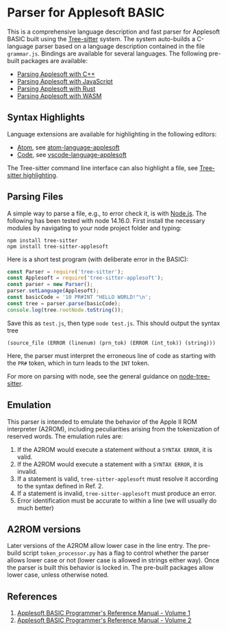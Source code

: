 Parser for Applesoft BASIC
==========================

This is a comprehensive language description and fast parser for Applesoft BASIC built using the [Tree-sitter](https://tree-sitter.github.io/tree-sitter/) system.  The system auto-builds a C-language parser based on a language description contained in the file `grammar.js`.  Bindings are available for several languages.  The following pre-built packages are available:

* [Parsing Applesoft with C++](https://github.com/dfgordon/tree-sitter-applesoft/releases)
* [Parsing Applesoft with JavaScript](https://www.npmjs.com/package/tree-sitter-applesoft)
* [Parsing Applesoft with Rust](https://crates.io/crates/tree-sitter-applesoft)
* [Parsing Applesoft with WASM](https://github.com/dfgordon/tree-sitter-applesoft/releases)

Syntax Highlights
-----------------

Language extensions are available for highlighting in the following editors:

* [Atom](https://atom.io), see [atom-language-applesoft](https://github.com/dfgordon/atom-language-applesoft)
* [Code](https://code.visualstudio.com/), see [vscode-language-applesoft](https://github.com/dfgordon/vscode-language-applesoft)

The Tree-sitter command line interface can also highlight a file, see [Tree-sitter highlighting](https://tree-sitter.github.io/tree-sitter/syntax-highlighting).

Parsing Files
-------------

A simple way to parse a file, e.g., to error check it, is with [Node.js](https://nodejs.org/en/). The following has been tested with node 14.16.0.  First install the necessary modules by navigating to your node project folder and typing:
```
npm install tree-sitter
npm install tree-sitter-applesoft
```
Here is a short test program (with deliberate error in the BASIC):
```js
const Parser = require('tree-sitter');
const Applesoft = require('tree-sitter-applesoft');
const parser = new Parser();
parser.setLanguage(Applesoft);
const basicCode = '10 PR#INT "HELLO WORLD!"\n';
const tree = parser.parse(basicCode);
console.log(tree.rootNode.toString());
```
Save this as `test.js`, then type `node test.js`.  This should output the syntax tree
```
(source_file (ERROR (linenum) (prn_tok) (ERROR (int_tok)) (string)))
```
Here, the parser must interpret the erroneous line of code as starting with the `PR#` token, which in turn leads to the `INT` token.

For more on parsing with node, see the general guidance on [node-tree-sitter](https://github.com/tree-sitter/node-tree-sitter).

Emulation
---------

This parser is intended to emulate the behavior of the Apple II ROM interpreter (A2ROM), including peculiarities arising from the tokenization of reserved words.  The emulation rules are:

1. If the A2ROM would execute a statement without a `SYNTAX ERROR`, it is valid.
2. If the A2ROM would execute a statement with a `SYNTAX ERROR`, it is invalid.
3. If a statement is valid, `tree-sitter-applesoft` must resolve it according to the syntax defined in Ref. 2.
4. If a statement is invalid, `tree-sitter-applesoft` must produce an error.
5. Error identification must be accurate to within a line (we will usually do much better)

A2ROM versions
--------------

Later versions of the A2ROM allow lower case in the line entry.  The pre-build script `token_processor.py` has a flag to control whether the parser allows lower case or not (lower case is allowed in strings either way).  Once the parser is built this behavior is locked in.  The pre-built packages allow lower case, unless otherwise noted.

References
-----------

1. [Applesoft BASIC Programmer's Reference Manual - Volume 1](https://www.apple.asimov.net/documentation/programming/basic/49163042-Apple-II-Applesoft-BASIC-Programmer-s-Reference-Manual-Volume-1.pdf)
2. [Applesoft BASIC Programmer's Reference Manual - Volume 2](https://www.apple.asimov.net/documentation/programming/basic/49163108-Apple-II-Applesoft-BASIC-Programmer-s-Reference-Manual-Volume-2.pdf)
